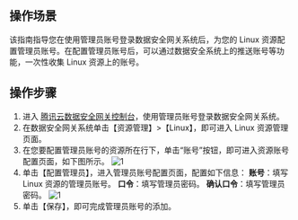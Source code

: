 ## 操作场景
该指南指导您在使用管理员账号登录数据安全网关系统后，为您的 Linux 资源配置管理员账号。在配置管理员账号后，可以通过数据安全系统上的推送账号等功能，一次性收集 Linux 资源上的账号。



## 操作步骤

1. 进入 [腾讯云数据安全网关控制台](https://console.cloud.tencent.com/dasb)，使用管理员账号登录数据安全网关系统。
2. 在数据安全网关系统单击【资源管理】>【Linux】，即可进入 Linux 资源管理页面。
3. 在您要配置管理员账号的资源所在行下，单击“账号”按钮，即可进入资源账号配置页面，如下图所示。
    ![1](https://main.qcloudimg.com/raw/b04669730acd62048622192f6211c8d3.png)
4. 单击【配置管理员】，进入管理员账号配置页面，配置如下信息：
    **账号**：填写 Linux 资源的管理员账号。
    **口令**：填写管理员密码。
    **确认口令**：填写管理员密码。
    ![1](https://main.qcloudimg.com/raw/9c5c2f0f9b290ef72240de3bf9b98ede.png)
5. 单击【保存】，即可完成管理员账号的添加。

